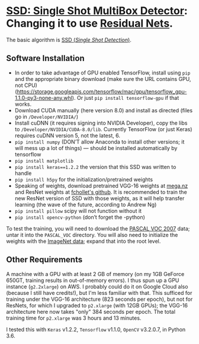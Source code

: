 # [SSD: Single Shot MultiBox Detector](https://github.com/weiliu89/caffe/tree/ssd): Changing it to use [Residual Nets](http://arxiv.org/abs/1512.03385).

The basic algorithm is [SSD (*Single Shot Detection*)](http://arxiv.org/abs/1512.02325).

## Software Installation
* In order to take advantage of GPU enabled TensorFlow, install using `pip` and the appropriate binary download (make sure the URL contains GPU, not CPU) (https://storage.googleapis.com/tensorflow/mac/gpu/tensorflow_gpu-1.1.0-py3-none-any.whl). Or just `pip install tensorflow-gpu` if that works.
* Download CUDA manually (here version 8.0) and install as directed (files go in `/Developer/NVIDIA/`)
* Install cuDNN (it requires signing into NVIDIA Developer), copy the libs to `/Developer/NVIDIA/CUDA-8.0/lib`. Currently TensorFlow (or just Keras) requires cuDNN version 5, not the latest, 6.
* `pip install numpy` (DON’T allow Anaconda to install other versions; it will mess up a lot of things)  — should be installed automatically by tensorflow
* `pip install matplotlib`
* `pip install keras==1.2.2` the version that this SSD was written to handle
* `pip install h5py` for the initialization/pretrained weights 
* Speaking of weights, download pretrained VGG-16 weights at [mega.nz](https://mega.nz/#F!7RowVLCL!q3cEVRK9jyOSB9el3SssIA) and ResNet weights at [fchollet's github](https://github.com/fchollet/deep-learning-models/releases/tag/v0.1). It is recommended to train the new ResNet version of SSD with those weights, as it will help transfer learning (the wave of the future, according to Andrew Ng)
* `pip install pillow` scipy will not function without it
* `pip install opencv-python` (don’t forget the -python)

To test the training, you will need to download the [PASCAL VOC 2007](http://host.robots.ox.ac.uk:8080/pascal/VOC/voc2007/VOCtrainval_06-Nov-2007.tar) data; untar it into the `PASCAL_VOC` directory. You will also need to initialize the weights with the [ImageNet data](https://github.com/fchollet/deep-learning-models/releases/tag/v0.1); expand that into the root level.

## Other Requirements
 A machine with a GPU with at least 2 GB of memory (on my 1GB GeForce 650GT, training results in out-of-memory errors). I thus spun up a GPU instance (`g2.2xlarge`) on AWS. I probably could do it on Google Cloud also (because I still have credits!), but I'm less familiar with that. This sufficed for training under the VGG-16 architecture (823 seconds per epoch), but not for ResNets, for which I upgraded to `p2.xlarge` (with 12GB GPUs); the VGG-16 architecture here now takes "only" 384 seconds per epoch. The total training time for `p2.xlarge` was 3 hours and 13 minutes.

I tested this with `Keras` v1.2.2, `Tensorflow` v1.1.0, `OpenCV` v3.2.0.7, in Python 3.6.
